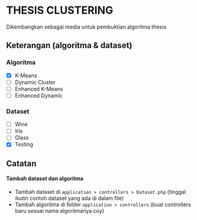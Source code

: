 # THESIS CLUSTERING
Dikembangkan sebagai media untuk pembuktian algoritma thesis

## Keterangan (algoritma & dataset)
### Algoritma
- [x] K-Means
- [ ] Dynamic Cluster
- [ ] Enhanced K-Means
- [ ] Enhanced Dynamic

### Dataset
- [ ] Wine
- [ ] Iris
- [ ] Glass
- [x] Testing

## Catatan
#### Tambah dataset dan algoritma
- Tambah dataset di `application > controllers > Dataset.php` (tinggal ikutin contoh dataset yang ada di dalam file)
- Tambah algoritma di folder `application > controllers` (buat controllers baru sesuai nama algoritmanya coy)
